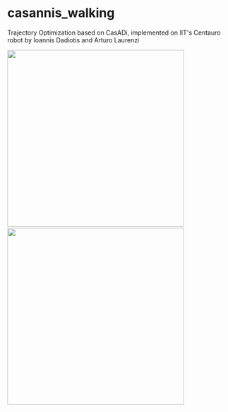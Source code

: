 # casannis_walking
Trajectory Optimization based on CasADi, implemented on IIT's Centauro robot by Ioannis Dadiotis and Arturo Laurenzi

<!--img src="https://user-images.githubusercontent.com/75118133/159123067-991317f2-fb3e-4f27-a904-88bc969467bf.gif" width="750"-->
<!--img src="https://user-images.githubusercontent.com/75118133/159121224-dac623b1-5c6d-4d6d-a026-5046bfc84920.gif" width="750"-->

<p float="left">
  <img src="https://user-images.githubusercontent.com/75118133/159123067-991317f2-fb3e-4f27-a904-88bc969467bf.gif" width="400" />
  <img width="10" />
  <img src="https://user-images.githubusercontent.com/75118133/159121224-dac623b1-5c6d-4d6d-a026-5046bfc84920.gif" width="400" /> 
</p>

